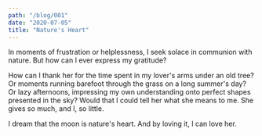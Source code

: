 ```yaml
---
path: "/blog/001"
date: "2020-07-05"
title: "Nature's Heart"
---
```


In moments of frustration or helplessness, I seek solace in communion with nature. But how can I ever express my gratitude?

How can I thank her for the time spent in my lover's arms under an old tree? Or moments running barefoot through the grass on a long summer's day? Or lazy afternoons, impressing my own understanding onto perfect shapes presented in the sky? Would that I could tell her what she means to me. She gives so much, and I, so little.

I dream that the moon is nature's heart. And by loving it, I can love her.
